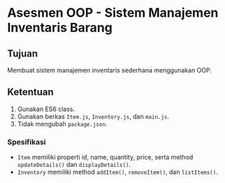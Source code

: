 # Asesmen OOP - Sistem Manajemen Inventaris Barang

## Tujuan
Membuat sistem manajemen inventaris sederhana menggunakan OOP.

## Ketentuan
1. Gunakan ES6 class.
2. Gunakan berkas `Item.js`, `Inventory.js`, dan `main.js`.
3. Tidak mengubah `package.json`.

### Spesifikasi
- `Item` memiliki properti id, name, quantity, price, serta method `updateDetails()` dan `displayDetails()`.
- `Inventory` memiliki method `addItem()`, `removeItem()`, dan `listItems()`.
